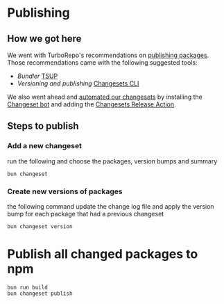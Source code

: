 # Publishing

## How we got here

We went with TurboRepo's recommendations
on [publishing packages](https://turbo.build/repo/docs/handbook/publishing-packages). Those recommendations came with
the following suggested tools:

- *Bundler* [TSUP](https://github.com/egoist/tsup)
- *Versioning and publishing* [Changesets CLI](https://github.com/changesets/changesets)

We also went ahead
and [automated our changesets](https://github.com/changesets/changesets/blob/main/docs/automating-changesets.md) by
installing the [Changeset bot](https://github.com/apps/changeset-bot) and adding
the [Changesets Release Action](https://github.com/changesets/action).

## Steps to publish

### Add a new changeset

run the following and choose the packages, version bumps and summary

```shell
bun changeset
```

### Create new versions of packages

the following command update the change log file and apply the version bump for each package that had a previous
changeset

```shell
bun changeset version
```

# Publish all changed packages to npm

```shell
bun run build
bun changeset publish
```
